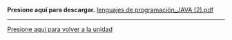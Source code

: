 **Presione aquí para descargar.**
[lenguajes de programación_JAVA (2).pdf](https://github.com/user-attachments/files/23247394/lenguajes.de.programacion_JAVA.2.pdf)

-----
[Presione aqui para volver a la unidad](Unidad1.md)
